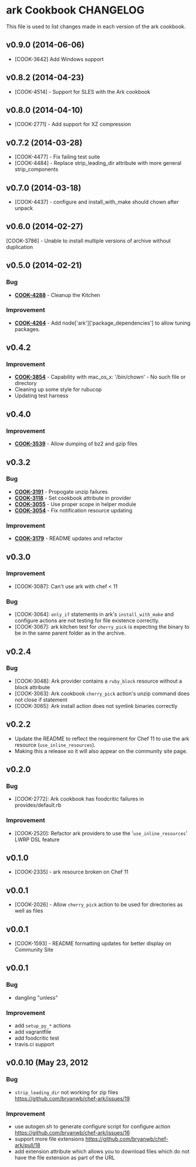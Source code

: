 ark Cookbook CHANGELOG
======================
This file is used to list changes made in each version of the ark cookbook.


v0.9.0 (2014-06-06)
-------------------
* [COOK-3642] Add Windows support


v0.8.2 (2014-04-23)
-------------------
- [COOK-4514] - Support for SLES with the Ark cookbook


v0.8.0 (2014-04-10)
-------------------
- [COOK-2771] - Add support for XZ compression


v0.7.2 (2014-03-28)
-------------------
- [COOK-4477] - Fix failing test suite
- [COOK-4484] - Replace strip_leading_dir attribute with more general strip_components


v0.7.0 (2014-03-18)
-------------------
- [COOK-4437] - configure and install_with_make should chown after unpack


v0.6.0 (2014-02-27)
-------------------
[COOK-3786] - Unable to install multiple versions of archive without duplication


v0.5.0 (2014-02-21)
-------------------
### Bug
- **[COOK-4288](https://tickets.chef.io/browse/COOK-4288)** - Cleanup the Kitchen

### Improvement
- **[COOK-4264](https://tickets.chef.io/browse/COOK-4264)** - Add node['ark']['package_dependencies'] to allow tuning packages.


v0.4.2
------
### Improvement
- **[COOK-3854](https://tickets.chef.io/browse/COOK-3854)** - Capability with mac_os_x: '/bin/chown' - No such file or directory
- Cleaning up some style for rubucop
- Updating test harness


v0.4.0
------
### Improvement
- **[COOK-3539](https://tickets.chef.io/browse/COOK-3539)** - Allow dumping of bz2 and gzip files

v0.3.2
------
### Bug
- **[COOK-3191](https://tickets.chef.io/browse/COOK-3191)** - Propogate unzip failures
- **[COOK-3118](https://tickets.chef.io/browse/COOK-3118)** - Set cookbook attribute in provider
- **[COOK-3055](https://tickets.chef.io/browse/COOK-3055)** - Use proper scope in helper module
- **[COOK-3054](https://tickets.chef.io/browse/COOK-3054)** - Fix notification resource updating

### Improvement
- **[COOK-3179](https://tickets.chef.io/browse/COOK-3179)** - README updates and refactor

v0.3.0
------
### Improvement

- [COOK-3087]: Can't use ark with chef < 11

### Bug

- [COOK-3064]: `only_if` statements in ark's `install_with_make` and configure actions are not testing for file existence correctly.
- [COOK-3067]: ark kitchen test for `cherry_pick` is expecting the binary to be in the same parent folder as in the archive.

v0.2.4
------
### Bug

- [COOK-3048]: Ark provider contains a `ruby_block` resource without a block attribute
- [COOK-3063]: Ark cookbook `cherry_pick` action's unzip command does not close if statement
- [COOK-3065]: Ark install action does not symlink binaries correctly

v0.2.2
------
- Update the README to reflect the requirement for Chef 11 to use the ark resource (`use_inline_resources`).
- Making this a release so it will also appear on the community site page.

v0.2.0
------
### Bug

- [COOK-2772]: Ark cookbook has foodcritic failures in provides/default.rb

### Improvement

- [COOK-2520]: Refactor ark providers to use the '`use_inline_resources`' LWRP DSL feature

v0.1.0
------
- [COOK-2335] - ark resource broken on Chef 11

v0.0.1
------
- [COOK-2026] - Allow `cherry_pick` action to be used for directories as well as files

v0.0.1
------
- [COOK-1593] - README formatting updates for better display on Community Site

v0.0.1
------
### Bug
- dangling "unless"

### Improvement
- add `setup_py_*` actions
- add vagrantfile
- add foodcritic test
- travis.ci support

v0.0.10 (May 23, 2012
------
### Bug
- `strip_leading_dir` not working for zip files https://github.com/bryanwb/chef-ark/issues/19

### Improvement
- use autogen.sh to generate configure script for configure action https://github.com/bryanwb/chef-ark/issues/16
- support more file extensions https://github.com/bryanwb/chef-ark/pull/18
- add extension attribute which allows you to download files which do not have the file extension as part of the URL
